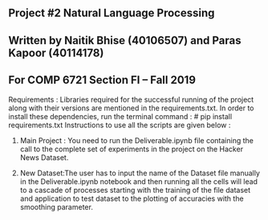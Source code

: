 ## Project #2 Natural Language Processing
## Written by Naitik Bhise (40106507) and Paras Kapoor (40114178)
## For COMP 6721 Section FI – Fall 2019

Requirements : Libraries required for the successful running of the project along with their versions are mentioned in the requirements.txt. In order to install these dependencies, run the terminal command : # pip install requirements.txt
Instructions to use all the scripts are given below : 

1. Main Project :
  You need to run the Deliverable.ipynb file containing the call to the complete set of experiments in the project on the Hacker News Dataset. 

2. New Dataset:The user has to input the name of the Dataset file manually in the Deliverable.ipynb notebook and then running all the cells will lead to a cascade of processes starting with the training of the file dataset and application to test dataset to the plotting of accuracies with the smoothing parameter.
